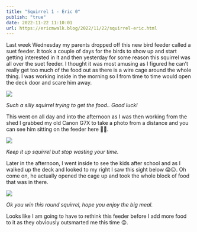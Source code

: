 ```yaml
---
title: "Squirrel 1 - Eric 0"
publish: "true"
date: 2022-11-22 11:10:01
url: https://ericmwalk.blog/2022/11/22/squirrel-eric.html
---
```

Last week Wednesday my parents dropped off this new bird feeder called a suet feeder. It took a couple of days for the birds to show up and start getting interested in it and then yesterday for some reason this squirrel was all over the suet feeder. I thought it was most amusing as I figured he can’t really get too much of the food out as there is a wire cage around the whole thing. I was working inside in the morning so I from time to time would open the deck door and scare him away.

![](https://ericmwalk.blog/uploads/2022/9431ea58f4.jpg)

*Such a silly squirrel trying to get the food.. Good luck!*

This went on all day and into the afternoon as I was then working from the shed I grabbed my old Canon G7X to take a photo from a distance and you can see him sitting on the feeder here 🤷‍♂️.

![](https://ericmwalk.blog/uploads/2022/28efff0efc.jpg)

*Keep it up squirrel but stop wasting your time.*

Later in the afternoon, I went inside to see the kids after school and as I walked up the deck and looked to my right I saw this sight below 😱😖. Oh come on, he actually opened the cage up and took the whole block of food that was in there.

![](https://ericmwalk.blog/uploads/2022/6c99d04066.jpg)

*Ok you win this round squirrel, hope you enjoy the big meal.*

Looks like I am going to have to rethink this feeder before I add more food to it as they obviously outsmarted me this time 😔.